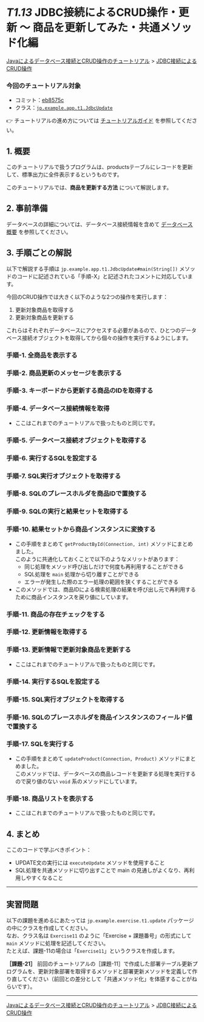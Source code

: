 # *T1.13* JDBC接続によるCRUD操作・更新 ～ 商品を更新してみた・共通メソッド化編

[Javaによるデータベース接続とCRUD操作のチュートリアル](../tutorials.md) > [JDBC接続によるCRUD操作](./10-jdbc.md)

### 今回のチュートリアル対象

- コミット：[eb8575c](https://github.com/612-teacher001/jbasic-dao-demo/commit/eb8575c)
- クラス：[`jp.example.app.t1.JdbcUpdate`](https://github.com/612-teacher001/jbasic-dao-demo/blob/main/src/main/java/jp/example/app/t1/JdbcUpdate.java)

👉 チュートリアルの進め方については [チュートリアルガイド](../guidance.md) を参照してください。

## 1. 概要

このチュートリアルで扱うプログラムは、productsテーブルにレコードを更新して、標準出力に全件表示するというものです。

このチュートリアルでは、**商品を更新する方法** について解説します。

## 2. 事前準備

データベースの詳細については、データベース接続情報を含めて [データベース概要](../00-database.md) を参照してください。

## 3. 手順ごとの解説

以下で解説する手順は `jp.example.app.t1.JdbcUpdate#main(String[])` メソッドのコードに記述されている「手順-X」と記述されたコメントに対応しています。  

今回のCRUD操作では大きく以下のような2つの操作を実行します：

1. 更新対象商品を取得する
2. 更新対象商品を更新する

これらはそれぞれデータベースにアクセスする必要があるので、ひとつのデータベース接続オブジェクトを取得してから個々の操作を実行するようにします。

### 手順-1. 全商品を表示する
### 手順-2. 商品更新のメッセージを表示する
### 手順-3. キーボードから更新する商品のIDを取得する
### 手順-4. データベース接続情報を取得
- ここはこれまでのチュートリアルで扱ったものと同じです。

### 手順-5. データベース接続オブジェクトを取得する
### 手順-6. 実行するSQLを設定する
### 手順-7. SQL実行オブジェクトを取得する
### 手順-8. SQLのプレースホルダを商品IDで置換する
### 手順-9. SQLの実行と結果セットを取得する
### 手順-10. 結果セットから商品インスタンスに変換する
- この手順をまとめて `getProductById(Connection, int)` メソッドにまとめました。  
このように共通化しておくことで以下のようなメリットがあります：
  - 同じ処理をメソッド呼び出しだけで何度も再利用することができる
  - SQL処理を `main` 処理から切り離すことができる
  - エラーが発生した際のエラー処理の範囲を狭くすることができる
- このメソッドでは、商品IDによる検索処理の結果を呼び出し元で再利用するために商品インスタンスを戻り値にしています。


### 手順-11. 商品の存在チェックをする
### 手順-12. 更新情報を取得する
### 手順-13. 更新情報で更新対象商品を更新する
- ここはこれまでのチュートリアルで扱ったものと同じです。

### 手順-14. 実行するSQLを設定する
### 手順-15. SQL実行オブジェクトを取得する
### 手順-16. SQLのプレースホルダを商品インスタンスのフィールド値で置換する
### 手順-17. SQLを実行する
- この手順をまとめて `updateProduct(Connection, Product)` メソッドにまとめました。  
このメソッドでは、データベースの商品レコードを更新する処理を実行するので戻り値のない `void` 系のメソッドにしています。

### 手順-18. 商品リストを表示する
- ここはこれまでのチュートリアルで扱ったものと同じです。

## 4. まとめ

ここのコードで学ぶべきポイント：

  - UPDATE文の実行には `executeUpdate` メソッドを使用すること
  - SQL処理を共通メソッドに切り出すことで main の見通しがよくなり、再利用しやすくなること

---

## 実習問題

以下の課題を進めるにあたっては `jp.example.exercise.t1.update` パッケージの中にクラスを作成してください。  
なお、クラス名は `Exercise11` のように「Exercise + 課題番号」の形式にして `main` メソッドに処理を記述してください。  
たとえば、課題-11の場合は「`Exercise11`」というクラスを作成します。

**［課題-21］**  前回のチュートリアルの［課題-11］で作成した部署テーブル更新プログラムを、更新対象部署を取得するメソッドと部署更新メソッドを定義して作り直してください（前回との差分として「共通メソッド化」を体感することがねらいです）。

---

[Javaによるデータベース接続とCRUD操作のチュートリアル](../tutorials.md) > [JDBC接続によるCRUD操作](./10-jdbc.md)

